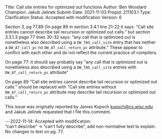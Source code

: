 Title:       Call site entries for optimized out functions
Author:      Ben Woodard
Champion:    Jakub Jelinek
Submit-Date: 2021-11-03
Propid:      211103.1
Type:        Clarification
Status:      Accepted with modification
Version:     6

Section 3, pg 77,89
On page 89 in section 3.4.1 line 21-22 it says: “Call site entries cannot describe 
tail recursion or optimized out calls.” but section 3.3.1.3 page 77 lines 30-32 
says: “any call that is optimized out is nonetheless also described using a 
`DW_TAG_call_site` entry that has neither a `DW_AT_call_pc` no `DW_AT_call_return_pc` 
attribute.” These appear to conflict with each other and do not reflect the 
current practice of compilers.

On page 77:
it should say probably say "any call that is optimized out is nonetheless also 
described using a `DW_TAG_call_site` entries with `DW_AT_call_return_pc` attribute"

On page 89 
"Call site entries cannot describe tail recursion or optimized out calls." 
should be replaced with "Call site entries without `DW_AT_call_return_pc` attribute 
may describe tail recursion or optimized out calls."

This issue was originally reported by James Kupsch <kupsch@cs.wisc.edu> and 
Jakub Jelinek requested that I file this comment.

--
2022-11-14:  Accepted with modification:  
   “can’t describe” -> “can’t fully describe”, add non-normative text to explain.
   No changes to text on pg. 77.  
